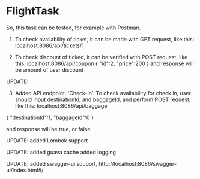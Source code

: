 # FlightTask


So, this task can be tested, for example with Postman.
1. To check availability of ticket, it can be made with GET request, like this:
localhost:8086/api/tickets/1

2. To check discount of ticked, it can be verified with POST request, like this:
localhost:8086/api/coupon
{
    "id":2,
    "price":200
}
and response will be amount of user discount

UPDATE:

3. Added API endpoint. 'Check-in'. To check availability for check in, user should input destinationId, and baggageId, and perform POST request, like this:
localhost:8086/api/baggage 

{
    "destinationId":1,
    "baggageId":0
}

and response will be true, or false

UPDATE:
added Lombok support

UPDATE:
added guava cache
added logging

UPDATE:
added swagger-ui suuport, http://localhost:8086/swagger-ui/index.html#/
